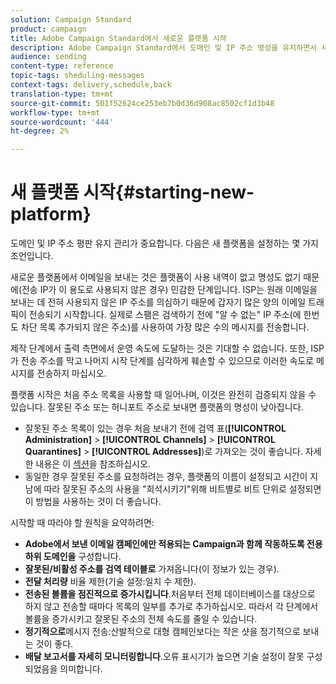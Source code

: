 ```yaml
---
solution: Campaign Standard
product: campaign
title: Adobe Campaign Standard에서 새로운 플랫폼 시작
description: Adobe Campaign Standard에서 도메인 및 IP 주소 명성을 유지하면서 새로운 플랫폼을 설정하는 방법을 살펴볼 수 있습니다.
audience: sending
content-type: reference
topic-tags: sheduling-messages
context-tags: delivery,schedule,back
translation-type: tm+mt
source-git-commit: 501f52624ce253eb7b0d36d908ac8502cf1d3b48
workflow-type: tm+mt
source-wordcount: '444'
ht-degree: 2%

---
```



# 새 플랫폼 시작{#starting-new-platform}

도메인 및 IP 주소 평판 유지 관리가 중요합니다. 다음은 새 플랫폼을 설정하는 몇 가지 조언입니다.

새로운 플랫폼에서 이메일을 보내는 것은 플랫폼이 사용 내역이 없고 명성도 없기 때문에(전송 IP가 이 용도로 사용되지 않은 경우) 민감한 단계입니다. ISP는 원래 이메일을 보내는 데 전혀 사용되지 않은 IP 주소를 의심하기 때문에 갑자기 많은 양의 이메일 트래픽이 전송되기 시작합니다. 실제로 스팸은 검색하기 전에 &quot;알 수 없는&quot; IP 주소(에 한번도 차단 목록 추가되지 않은 주소)를 사용하여 가장 많은 수의 메시지를 전송합니다.

제작 단계에서 출력 측면에서 운영 속도에 도달하는 것은 기대할 수 없습니다. 또한, ISP가 전송 주소를 막고 나머지 시작 단계를 심각하게 훼손할 수 있으므로 이러한 속도로 메시지를 전송하지 마십시오.

플랫폼 시작은 처음 주소 목록을 사용할 때 일어나며, 이것은 완전히 검증되지 않을 수 있습니다. 잘못된 주소 또는 허니포트 주소로 보내면 플랫폼의 명성이 낮아집니다.
* 잘못된 주소 목록이 있는 경우 처음 보내기 전에 검역 표(**[!UICONTROL Administration]** > **[!UICONTROL Channels]** > **[!UICONTROL Quarantines]** > **[!UICONTROL Addresses]**)로 가져오는 것이 좋습니다. 자세한 내용은 이 [섹션](../../sending/using/understanding-quarantine-management.md#identifying-quarantined-addresses-for-the-entire-platform)을 참조하십시오.
* 동일한 경우 잘못된 주소를 요청하려는 경우, 플랫폼의 이름이 설정되고 시간이 지남에 따라 잘못된 주소의 사용을 &quot;희석시키기&quot;위해 비트별로 비트 단위로 설정되면 이 방법을 사용하는 것이 더 좋습니다.

시작할 때 따라야 할 원칙을 요약하려면:
* **Adobe에서 보낸 이메일 캠페인에만 적용되는 Campaign과 함께 작동하도록 전용 하위 도메인을** 구성합니다.
* **잘못된/비활성 주소를 검역 테이블로** 가져옵니다(이 정보가 있는 경우).
* **전달 처리량** 비율 제한(기술 설정:일치 수 제한).
* **전송된 볼륨을 점진적으로 증가시킵니다**.처음부터 전체 데이터베이스를 대상으로 하지 않고 전송할 때마다 목록의 일부를 추가로 추가하십시오. 따라서 각 단계에서 볼륨을 증가시키고 잘못된 주소의 전체 속도를 줄일 수 있습니다.
* **정기적으로**&#x200B;메시지 전송:산발적으로 대형 캠페인보다는 작은 샷을 정기적으로 보내는 것이 좋다.
* **배달 보고서를 자세히 모니터링합니다**.오류 표시기가 높으면 기술 설정이 잘못 구성되었음을 의미합니다.
